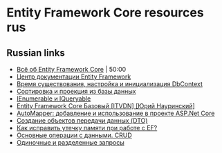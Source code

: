 # Entity Framework Core resources rus

## Russian links
- [Всё об Entity Framework Core](https://www.youtube.com/watch?v=eHayUiqBXK4) | 50:00
- [Центр документации Entity Framework](https://learn.microsoft.com/ru-ru/ef/)
- [Время существования, настройка и инициализация DbContext](https://learn.microsoft.com/ru-ru/ef/core/dbcontext-configuration/)
- [Cортировка и проекция из базы данных](https://metanit.com/sharp/entityframeworkcore/5.10.php)
- [IEnumerable и IQueryable](https://metanit.com/sharp/efcore/5.6.php?ysclid=llziodj1fm748379405)
- [Entity Framework Core Базовый [ITVDN] [Юрий Науринский]](https://skladchik.com/threads/entity-framework-core-bazovyj-itvdn-jurij-naurinskij.395102/)
- [AutoMapper: добавление и использование в проекте ASP.Net Core](https://habr.com/en/articles/649645/)
- [Создание объектов передачи данных (DTO)](https://learn.microsoft.com/ru-ru/aspnet/web-api/overview/data/using-web-api-with-entity-framework/part-5)
- [Как исправить утечку памяти при работе с EF?](https://qna.habr.com/q/1075546?ysclid=lmfwe4dt3x287823295)
- [Основные операции с данными. CRUD](https://metanit.com/sharp/entityframeworkcore/2.1.php?ysclid=ln99a20dki265359138)
- [Одиночные и разделенные запросы](https://learn.microsoft.com/ru-ru/ef/core/querying/single-split-queries)

